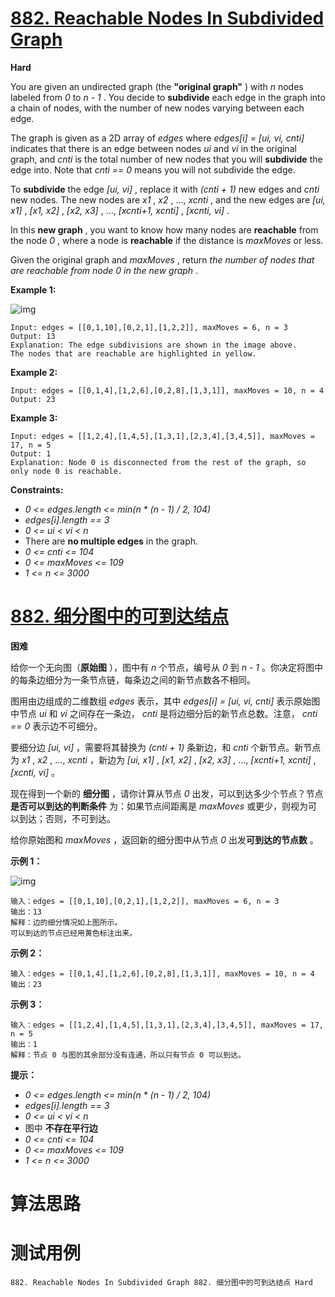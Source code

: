 # [882. Reachable Nodes In Subdivided Graph][enTitle]

**Hard**

You are given an undirected graph (the **"original graph"** ) with  *n*  nodes labeled from  *0*  to  *n - 1* . You decide to **subdivide**  each edge in the graph into a chain of nodes, with the number of new nodes varying between each edge.

The graph is given as a 2D array of  *edges*  where  *edges[i] = [ui, vi, cnti]*  indicates that there is an edge between nodes  *ui*  and  *vi*  in the original graph, and  *cnti*  is the total number of new nodes that you will **subdivide**  the edge into. Note that  *cnti == 0*  means you will not subdivide the edge.

To **subdivide**  the edge  *[ui, vi]* , replace it with  *(cnti + 1)*  new edges and  *cnti*  new nodes. The new nodes are  *x1* ,  *x2* , ...,  *xcnti* , and the new edges are  *[ui, x1]* ,  *[x1, x2]* ,  *[x2, x3]* , ...,  *[xcnti+1, xcnti]* ,  *[xcnti, vi]* .

In this **new graph** , you want to know how many nodes are **reachable**  from the node  *0* , where a node is **reachable**  if the distance is  *maxMoves*  or less.

Given the original graph and  *maxMoves* , return  *the number of nodes that are reachable from node*  *0*  *in the new graph* .



**Example 1:** 

![img](https://s3-lc-upload.s3.amazonaws.com/uploads/2018/08/01/origfinal.png)

```
Input: edges = [[0,1,10],[0,2,1],[1,2,2]], maxMoves = 6, n = 3
Output: 13
Explanation: The edge subdivisions are shown in the image above.
The nodes that are reachable are highlighted in yellow.

```

**Example 2:** 

```
Input: edges = [[0,1,4],[1,2,6],[0,2,8],[1,3,1]], maxMoves = 10, n = 4
Output: 23

```

**Example 3:** 

```
Input: edges = [[1,2,4],[1,4,5],[1,3,1],[2,3,4],[3,4,5]], maxMoves = 17, n = 5
Output: 1
Explanation: Node 0 is disconnected from the rest of the graph, so only node 0 is reachable.

```



**Constraints:** 

-  *0 <= edges.length <= min(n * (n - 1) / 2, 104)*  
-  *edges[i].length == 3*  
-  *0 <= ui < vi < n*  
- There are **no multiple edges**  in the graph. 
-  *0 <= cnti <= 104*  
-  *0 <= maxMoves <= 109*  
-  *1 <= n <= 3000* 


# [882. 细分图中的可到达结点][cnTitle]

**困难**

给你一个无向图（**原始图** ），图中有  *n*  个节点，编号从  *0*  到  *n - 1*  。你决定将图中的每条边细分为一条节点链，每条边之间的新节点数各不相同。

图用由边组成的二维数组  *edges*  表示，其中  *edges[i] = [ui, vi, cnti]*  表示原始图中节点  *ui*  和  *vi*  之间存在一条边， *cnti*  是将边细分后的新节点总数。注意， *cnti == 0*  表示边不可细分。

要细分边  *[ui, vi]*  ，需要将其替换为  *(cnti + 1)*  条新边，和  *cnti*  个新节点。新节点为  *x1* ,  *x2* , ...,  *xcnti*  ，新边为  *[ui, x1]* ,  *[x1, x2]* ,  *[x2, x3]* , ...,  *[xcnti+1, xcnti]* ,  *[xcnti, vi]*  。

现在得到一个新的 **细分图**  ，请你计算从节点  *0*  出发，可以到达多少个节点？节点 **是否可以到达的判断条件**  为：如果节点间距离是  *maxMoves*  或更少，则视为可以到达；否则，不可到达。

给你原始图和  *maxMoves*  ，返回新的细分图中从节点  *0*  出发**可到达的节点数** 。



**示例 1：** 

![img](https://s3-lc-upload.s3.amazonaws.com/uploads/2018/08/01/origfinal.png)

```
输入：edges = [[0,1,10],[0,2,1],[1,2,2]], maxMoves = 6, n = 3
输出：13
解释：边的细分情况如上图所示。
可以到达的节点已经用黄色标注出来。

```

**示例 2：** 

```
输入：edges = [[0,1,4],[1,2,6],[0,2,8],[1,3,1]], maxMoves = 10, n = 4
输出：23

```

**示例 3：** 

```
输入：edges = [[1,2,4],[1,4,5],[1,3,1],[2,3,4],[3,4,5]], maxMoves = 17, n = 5
输出：1
解释：节点 0 与图的其余部分没有连通，所以只有节点 0 可以到达。

```



**提示：** 

-  *0 <= edges.length <= min(n * (n - 1) / 2, 104)*  
-  *edges[i].length == 3*  
-  *0 <= ui < vi < n*  
- 图中 **不存在平行边**  
-  *0 <= cnti <= 104*  
-  *0 <= maxMoves <= 109*  
-  *1 <= n <= 3000* 




# 算法思路

# 测试用例
```
882. Reachable Nodes In Subdivided Graph 882. 细分图中的可到达结点 Hard
```

[enTitle]: https://leetcode.com/problems/reachable-nodes-in-subdivided-graph/
[cnTitle]: https://leetcode-cn.com/problems/reachable-nodes-in-subdivided-graph/
